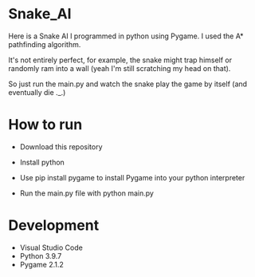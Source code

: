 # Snake_AI
Here is a Snake AI I programmed in python using Pygame. I used the A* pathfinding algorithm.

It's not entirely perfect, for example, the snake might trap himself or randomly ram into a wall (yeah I'm still scratching my head on that).

So just run the main.py and watch the snake play the game by itself (and eventually die ._.)


# How to run
- Download this repository

- Install python

- Use pip install pygame to install Pygame into your python interpreter

- Run the main.py file with python main.py


# Development
- Visual Studio Code
- Python 3.9.7
- Pygame 2.1.2

